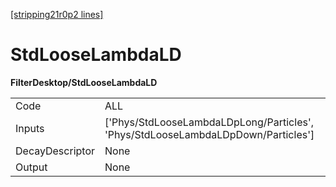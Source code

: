 [[stripping21r0p2 lines]](./stripping21r0p2-commonparticles)

# StdLooseLambdaLD

**FilterDesktop/StdLooseLambdaLD**

|                 |                                                                                    |
|-----------------|------------------------------------------------------------------------------------|
| Code            | ALL                                                                                |
| Inputs          | ['Phys/StdLooseLambdaLDpLong/Particles', 'Phys/StdLooseLambdaLDpDown/Particles'] |
| DecayDescriptor | None                                                                               |
| Output          | None                                                                               |
